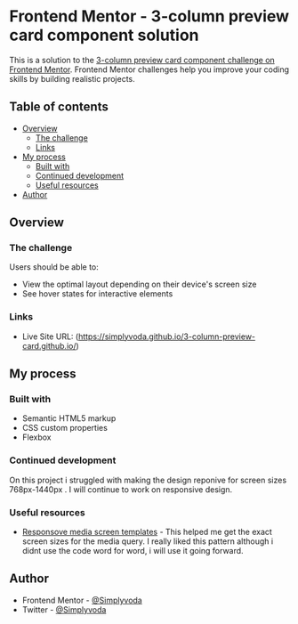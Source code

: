 # Frontend Mentor - 3-column preview card component solution

This is a solution to the [3-column preview card component challenge on Frontend Mentor](https://www.frontendmentor.io/challenges/3column-preview-card-component-pH92eAR2-). Frontend Mentor challenges help you improve your coding skills by building realistic projects.

## Table of contents

- [Overview](#overview)
  - [The challenge](#the-challenge)
  - [Links](#links)
- [My process](#my-process)
  - [Built with](#built-with)
  - [Continued development](#continued-development)
  - [Useful resources](#useful-resources)
- [Author](#author)

## Overview

### The challenge

Users should be able to:

- View the optimal layout depending on their device's screen size
- See hover states for interactive elements

### Links

- Live Site URL: (https://simplyvoda.github.io/3-column-preview-card.github.io/)

## My process

### Built with

- Semantic HTML5 markup
- CSS custom properties
- Flexbox

### Continued development

On this project i struggled with making the design reponive for screen sizes 768px-1440px . I will continue to work on responsive design.

### Useful resources

- [Responsove media screen templates](https://gist.github.com/marcobarbosa/798569) - This helped me get the exact screen sizes for the media query. I really liked this pattern although i didnt use the code word for word, i will use it going forward.

## Author

- Frontend Mentor - [@Simplyvoda](https://www.frontendmentor.io/profile/Simplyvoda)
- Twitter - [@Simplyvoda](https://www.twitter.com/Simplyvoda)
